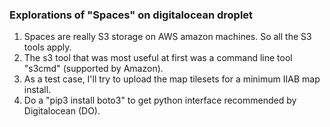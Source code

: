 ### Explorations of "Spaces" on digitalocean droplet
1. Spaces are really S3 storage on AWS amazon machines. So all the S3 tools apply.
1. The s3 tool that was most useful at first was a command line tool "s3cmd" (supported by Amazon).
1. As a test case, I'll try to upload the map tilesets for a minimum IIAB map install.
3. Do a "pip3 install boto3" to get python interface recommended by Digitalocean (DO).


